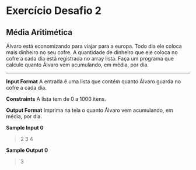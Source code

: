 # Exercício Desafio 2

## Média Aritimética

Álvaro está economizando para viajar para a europa. Todo dia ele coloca mais dinheiro no seu cofre. A quantidade de dinheiro que ele coloca no cofre a cada dia está registrada no array lista. Faça um programa que calcule quanto Álvaro vem acumulando, em média, por dia.

---

**Input Format**
A entrada é uma lista que contém quanto Álvaro guarda no cofre a cada dia.

**Constraints**
A lista tem de 0 a 1000 itens.

**Output Format**
Imprima na tela o quanto Álvaro vem acumulando, em média, por dia.

**Sample Input 0**

> 2 3 4

**Sample Output 0**

> 3
